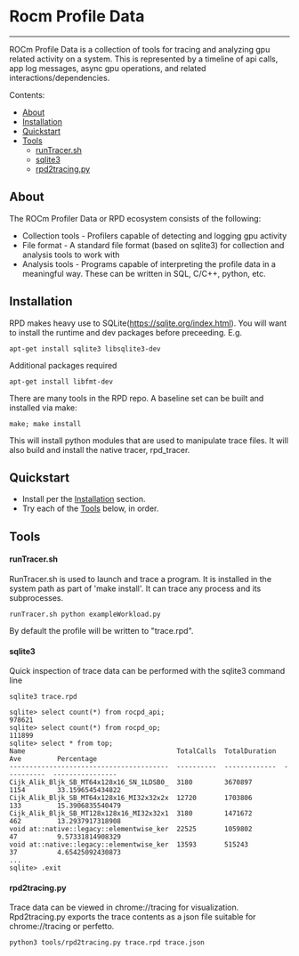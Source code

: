# Rocm Profile Data

--------------------------------------------------------------------------------

ROCm Profile Data is a collection of tools for tracing and analyzing gpu related activity on a system.  This is represented by a timeline of api calls, app log messages, async gpu operations, and related interactions/dependencies.


Contents:
<!-- toc -->

- [About](#about)
- [Installation](#installation)
- [Quickstart](#quickstart)
- [Tools](#tools)
  - [runTracer.sh](#runtracer.sh)
  - [sqlite3](#sqlite3)
  - [rpd2tracing.py](#rpd2tracing.py)

<!-- tocstop -->


## About

The ROCm Profiler Data or RPD ecosystem consists of the following:
- Collection tools - Profilers capable of detecting and logging gpu activity
- File format - A standard file format (based on sqlite3) for collection and analysis tools to work with
- Analysis tools - Programs capable of interpreting the profile data in a meaningful way.  These can be written in SQL, C/C++, python, etc.


## Installation

RPD makes heavy use to SQLite(https://sqlite.org/index.html).  You will want to install the runtime and dev packages before preceeding.  E.g.
```
apt-get install sqlite3 libsqlite3-dev
```

Additional packages required
```
apt-get install libfmt-dev
```

There are many tools in the RPD repo.  A baseline set can be built and installed via make:
```
make; make install
```
This will install python modules that are used to manipulate trace files.
It will also build and install the native tracer, rpd_tracer.


## Quickstart

+ Install per the [Installation](#installation) section.
+ Try each of the [Tools](#tools) below, in order.


## Tools

#### runTracer.sh
RunTracer.sh is used to launch and trace a program.  It is installed in the system path as part of 'make install'.  It can trace any process and its subprocesses.
```
runTracer.sh python exampleWorkload.py
```
By default the profile will be written to "trace.rpd".

#### sqlite3
Quick inspection of trace data can be performed with the sqlite3 command line
```
sqlite3 trace.rpd

sqlite> select count(*) from rocpd_api;
978621
sqlite> select count(*) from rocpd_op;
111899
sqlite> select * from top;
Name                                      TotalCalls  TotalDuration  Ave         Percentage
----------------------------------------  ----------  -------------  ----------  ----------------
Cijk_Alik_Bljk_SB_MT64x128x16_SN_1LDSB0_  3180        3670897        1154        33.1596545434822
Cijk_Alik_Bljk_SB_MT64x128x16_MI32x32x2x  12720       1703806        133         15.3906835540479
Cijk_Alik_Bljk_SB_MT128x128x16_MI32x32x1  3180        1471672        462         13.2937917318908
void at::native::legacy::elementwise_ker  22525       1059802        47          9.57331814908329
void at::native::legacy::elementwise_ker  13593       515243         37          4.65425092430873
...
sqlite> .exit

```

#### rpd2tracing.py
Trace data can be viewed in chrome://tracing for visualization.  Rpd2tracing.py exports the trace contents as a json file suitable for chrome://tracing or perfetto.
```
python3 tools/rpd2tracing.py trace.rpd trace.json
```

